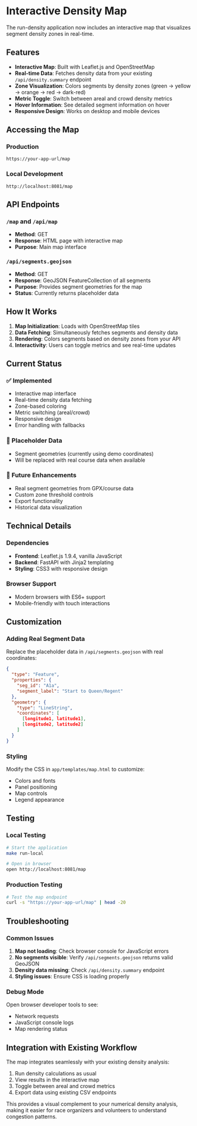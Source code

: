 # Interactive Density Map

The run-density application now includes an interactive map that visualizes segment density zones in real-time.

## Features

- **Interactive Map**: Built with Leaflet.js and OpenStreetMap
- **Real-time Data**: Fetches density data from your existing `/api/density.summary` endpoint
- **Zone Visualization**: Colors segments by density zones (green → yellow → orange → red → dark-red)
- **Metric Toggle**: Switch between areal and crowd density metrics
- **Hover Information**: See detailed segment information on hover
- **Responsive Design**: Works on desktop and mobile devices

## Accessing the Map

### Production
```
https://your-app-url/map
```

### Local Development
```
http://localhost:8081/map
```

## API Endpoints

### `/map` and `/api/map`
- **Method**: GET
- **Response**: HTML page with interactive map
- **Purpose**: Main map interface

### `/api/segments.geojson`
- **Method**: GET  
- **Response**: GeoJSON FeatureCollection of all segments
- **Purpose**: Provides segment geometries for the map
- **Status**: Currently returns placeholder data

## How It Works

1. **Map Initialization**: Loads with OpenStreetMap tiles
2. **Data Fetching**: Simultaneously fetches segments and density data
3. **Rendering**: Colors segments based on density zones from your API
4. **Interactivity**: Users can toggle metrics and see real-time updates

## Current Status

### ✅ Implemented
- Interactive map interface
- Real-time density data fetching
- Zone-based coloring
- Metric switching (areal/crowd)
- Responsive design
- Error handling with fallbacks

### 🔄 Placeholder Data
- Segment geometries (currently using demo coordinates)
- Will be replaced with real course data when available

### 🚀 Future Enhancements
- Real segment geometries from GPX/course data
- Custom zone threshold controls
- Export functionality
- Historical data visualization

## Technical Details

### Dependencies
- **Frontend**: Leaflet.js 1.9.4, vanilla JavaScript
- **Backend**: FastAPI with Jinja2 templating
- **Styling**: CSS3 with responsive design

### Browser Support
- Modern browsers with ES6+ support
- Mobile-friendly with touch interactions

## Customization

### Adding Real Segment Data
Replace the placeholder data in `/api/segments.geojson` with real coordinates:

```json
{
  "type": "Feature",
  "properties": {
    "seg_id": "A1a",
    "segment_label": "Start to Queen/Regent"
  },
  "geometry": {
    "type": "LineString",
    "coordinates": [
      [longitude1, latitude1],
      [longitude2, latitude2]
    ]
  }
}
```

### Styling
Modify the CSS in `app/templates/map.html` to customize:
- Colors and fonts
- Panel positioning
- Map controls
- Legend appearance

## Testing

### Local Testing
```bash
# Start the application
make run-local

# Open in browser
open http://localhost:8081/map
```

### Production Testing
```bash
# Test the map endpoint
curl -s "https://your-app-url/map" | head -20
```

## Troubleshooting

### Common Issues
1. **Map not loading**: Check browser console for JavaScript errors
2. **No segments visible**: Verify `/api/segments.geojson` returns valid GeoJSON
3. **Density data missing**: Check `/api/density.summary` endpoint
4. **Styling issues**: Ensure CSS is loading properly

### Debug Mode
Open browser developer tools to see:
- Network requests
- JavaScript console logs
- Map rendering status

## Integration with Existing Workflow

The map integrates seamlessly with your existing density analysis:
1. Run density calculations as usual
2. View results in the interactive map
3. Toggle between areal and crowd metrics
4. Export data using existing CSV endpoints

This provides a visual complement to your numerical density analysis, making it easier for race organizers and volunteers to understand congestion patterns.

